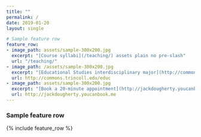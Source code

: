 ```yaml
---
title: ""
permalink: /
date: 2019-01-20
layout: single

# Sample feature row
feature_row:
- image_path: assets/sample-300x200.jpg
  excerpt: "[Course syllabi](/teaching/) assets plain no pre-slash"
  url: "/teaching/"
- image_path: /assets/sample-300x200.jpg
  excerpt: "[Educational Studies interdisciplinary major](http://commons.trincoll.edu/educ) assets plain pre-slash"
  url: http://commons.trincoll.edu/educ
- image_path: assets/sample-300x200.jpg
  excerpt: "[Book a 20-minute appointment](http://jackdougherty.youcanbook.me)"
  url: http://jackdougherty.youcanbook.me
---
```

### Sample feature row
{% include feature_row %}
